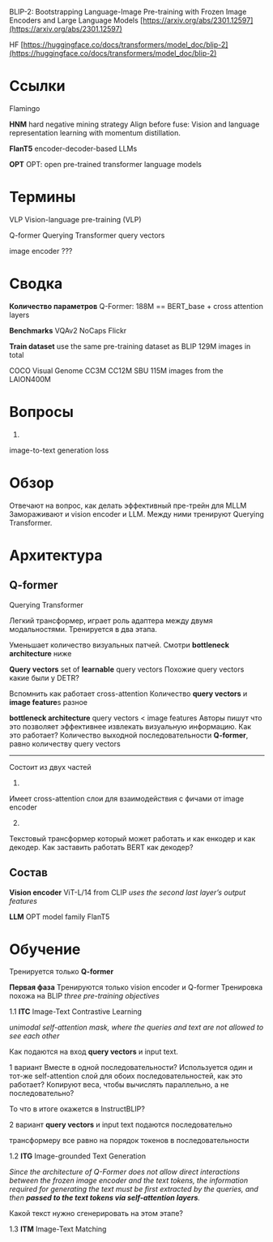 
BLIP-2: Bootstrapping Language-Image Pre-training with Frozen Image Encoders and Large Language Models
[https://arxiv.org/abs/2301.12597](https://arxiv.org/abs/2301.12597)

HF
[https://huggingface.co/docs/transformers/model_doc/blip-2](https://huggingface.co/docs/transformers/model_doc/blip-2)


# Ссылки

Flamingo

**HNM**
hard negative mining strategy
Align before fuse: Vision and language representation learning with momentum distillation.

**FlanT5**
encoder-decoder-based LLMs

**OPT**
OPT: open pre-trained transformer language models

# Термины

VLP
Vision-language pre-training (VLP)

Q-former
Querying Transformer
query vectors

image encoder
???

# Сводка

**Количество параметров**
Q-Former: 188M == BERT_base + cross attention layers

**Benchmarks**
VQAv2
NoCaps
Flickr

**Train dataset**
use the same pre-training dataset as BLIP
129M images in total

COCO
Visual Genome
CC3M
CC12M
SBU
115M images from the LAION400M

# Вопросы

1.
image-to-text generation loss

# Обзор

Отвечают на вопрос, как делать эффективный пре-трейн для MLLM
Замораживают и vision encoder и LLM.
Между ними тренируют Querying Transformer.

# Архитектура

## Q-former
Querying Transformer

Легкий трансформер, играет роль адаптера между двумя модальностями.
Тренируется в два этапа.

Уменьшает количество визуальных патчей.
Смотри **bottleneck architecture** ниже

**Query vectors**
set of **learnable** query vectors
Похожие query vectors какие были у DETR?

Вспомнить как работает cross-attention
Количество **query vectors** и **image feature**s разное

**bottleneck architecture**
query vectors < image features
Авторы пишут что это позволяет эффективнее извлекать визуальную информацию.
Как это работает?
Количество выходной последовательности **Q-former**, равно количеству query vectors

---

Состоит из двух частей

1.
Имеет cross-attention слои для взаимодействия с фичами от image encoder

2.
Текстовый трансформер который может работать и как енкодер и как декодер.
Как заставить работать BERT как декодер?

## Состав

**Vision encoder**
ViT-L/14 from CLIP
*uses the second last layer’s output features*

**LLM**
OPT model family
FlanT5


# Обучение

Тренируется только **Q-former**

**Первая фаза**
Тренируются только vision encoder и Q-former
Тренировка похожа на BLIP
*three pre-training objectives*

1.1
**ITC**
Image-Text Contrastive Learning

*unimodal self-attention mask, where the queries and text are not allowed to see each other*

Как подаются на вход **query vectors** и input text.

1 вариант
Вместе в одной последовательности?
Используется один и тот-же self-attention слой для обоих последовательностей, как это работает? Копируют веса, чтобы вычислять параллельно, а не последовательно?

То что в итоге окажется в InstructBLIP?

2 вариант
**query vectors** и input text подаются последовательно

трансформеру все равно на порядок токенов в последовательности

1.2
**ITG**
Image-grounded Text Generation

*Since the architecture of Q-Former does not allow direct interactions between the frozen image encoder and the text tokens, the information required for generating the text must be first extracted by the queries, and then **passed to the text tokens via self-attention layers**.*

Какой текст нужно сгенерировать на этом этапе?

1.3
**ITM**
Image-Text Matching